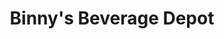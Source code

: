 ---
title: "Binny's Beverage Depot"
url: /chicago/binnys-beverage-depot-west-diversey-avenue/
shop: alcohol
---